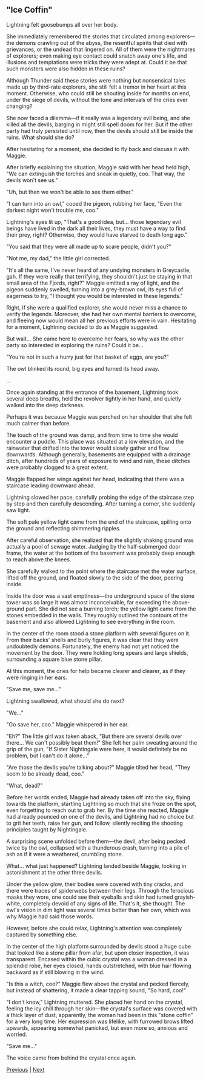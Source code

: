 ## "Ice Coffin"
Lightning felt goosebumps all over her body.

She immediately remembered the stories that circulated among explorers—the demons crawling out of the abyss, the resentful spirits that died with grievances, or the undead that lingered on. All of them were the nightmares of explorers; even making eye contact could snatch away one's life, and illusions and temptations were tricks they were adept at. Could it be that such monsters were also hidden in these ruins?

Although Thunder said these stories were nothing but nonsensical tales made up by third-rate explorers, she still felt a tremor in her heart at this moment. Otherwise, who could still be shouting inside for months on end, under the siege of devils, without the tone and intervals of the cries ever changing?

She now faced a dilemma—if it really was a legendary evil being, and she killed all the devils, barging in might still spell doom for her. But if the other party had truly persisted until now, then the devils should still be inside the ruins. What should she do?

After hesitating for a moment, she decided to fly back and discuss it with Maggie.

After briefly explaining the situation, Maggie said with her head held high, "We can extinguish the torches and sneak in quietly, coo. That way, the devils won't see us."

"Uh, but then we won't be able to see them either."

"I can turn into an owl," cooed the pigeon, rubbing her face, "Even the darkest night won't trouble me, coo."

Lightning's eyes lit up, "That's a good idea, but... those legendary evil beings have lived in the dark all their lives, they must have a way to find their prey, right? Otherwise, they would have starved to death long ago."



"You said that they were all made up to scare people, didn't you?" 

"Not me, my dad," the little girl corrected. 

"It's all the same, I've never heard of any undying monsters in Greycastle, gah. If they were really that terrifying, they shouldn't just be staying in that small area of the Fjords, right?" Maggie emitted a ray of light, and the pigeon suddenly swelled, turning into a grey-brown owl, its eyes full of eagerness to try, "I thought you would be interested in these legends." 

Right, if she were a qualified explorer, she would never miss a chance to verify the legends. Moreover, she had her own mental barriers to overcome, and fleeing now would mean all her previous efforts were in vain. Hesitating for a moment, Lightning decided to do as Maggie suggested. 

But wait... She came here to overcome her fears, so why was the other party so interested in exploring the ruins? Could it be...

"You're not in such a hurry just for that basket of eggs, are you?" 

The owl blinked its round, big eyes and turned its head away. 

...

Once again standing at the entrance of the basement, Lightning took several deep breaths, held the revolver tightly in her hand, and quietly walked into the deep darkness.



Perhaps it was because Maggie was perched on her shoulder that she felt much calmer than before.

The touch of the ground was damp, and from time to time she would encounter a puddle. This place was situated at a low elevation, and the rainwater that drifted into the tower would slowly gather and flow downwards. Although generally, basements are equipped with a drainage ditch, after hundreds of years of exposure to wind and rain, these ditches were probably clogged to a great extent.



Maggie flapped her wings against her head, indicating that there was a staircase leading downward ahead.



Lightning slowed her pace, carefully probing the edge of the staircase step by step and then carefully descending. After turning a corner, she suddenly saw light.



The soft pale yellow light came from the end of the staircase, spilling onto the ground and reflecting shimmering ripples.



After careful observation, she realized that the slightly shaking ground was actually a pool of sewage water. Judging by the half-submerged door frame, the water at the bottom of the basement was probably deep enough to reach above the knees.



She carefully walked to the point where the staircase met the water surface, lifted off the ground, and floated slowly to the side of the door, peering inside.



Inside the door was a vast emptiness—the underground space of the stone tower was so large it was almost inconceivable, far exceeding the above-ground part. She did not see a burning torch; the yellow light came from the stones embedded in the walls. They roughly outlined the contours of the basement and also allowed Lightning to see everything in the room.



In the center of the room stood a stone platform with several figures on it. From their backs' shells and burly figures, it was clear that they were undoubtedly demons. Fortunately, the enemy had not yet noticed the movement by the door. They were holding long spears and large shields, surrounding a square blue stone pillar.



At this moment, the cries for help became clearer and clearer, as if they were ringing in her ears.

"Save me, save me..."



Lightning swallowed, what should she do next?

"We..."



"Go save her, coo." Maggie whispered in her ear.



"Eh?" The little girl was taken aback, "But there are several devils over there... We can't possibly beat them!" She felt her palm sweating around the grip of the gun, "If Sister Nightingale were here, it would definitely be no problem, but I can't do it alone..."



"Are those the devils you're talking about?" Maggie tilted her head, "They seem to be already dead, coo."



"What, dead?"



Before her words ended, Maggie had already taken off into the sky, flying towards the platform, startling Lightning so much that she froze on the spot, even forgetting to reach out to grab her. By the time she reacted, Maggie had already pounced on one of the devils, and Lightning had no choice but to grit her teeth, raise her gun, and follow, silently reciting the shooting principles taught by Nightingale.



A surprising scene unfolded before them—the devil, after being pecked twice by the owl, collapsed with a thunderous crash, turning into a pile of ash as if it were a weathered, crumbling stone.



What... what just happened? Lightning landed beside Maggie, looking in astonishment at the other three devils.



Under the yellow glow, their bodies were covered with tiny cracks, and there were traces of spiderwebs between their legs. Through the ferocious masks they wore, one could see their eyeballs and skin had turned grayish-white, completely devoid of any signs of life. That's it, she thought. The owl's vision in dim light was several times better than her own, which was why Maggie had said those words.



However, before she could relax, Lightning's attention was completely captured by something else.



In the center of the high platform surrounded by devils stood a huge cube that looked like a stone pillar from afar, but upon closer inspection, it was transparent. Encased within the cubic crystal was a woman dressed in a splendid robe, her eyes closed, hands outstretched, with blue hair flowing backward as if still blowing in the wind.



"Is this a witch, coo?" Maggie flew above the crystal and pecked fiercely, but instead of shattering, it made a clear tapping sound, "So hard, coo!"



"I don't know," Lightning muttered. She placed her hand on the crystal, feeling the icy chill through her skin—the crystal's surface was covered with a thick layer of dust, apparently, the woman had been in this "stone coffin" for a very long time. Her expression was lifelike, with furrowed brows lifted upwards, appearing somewhat panicked, but even more so, anxious and worried.



"Save me..."



The voice came from behind the crystal once again.





[Previous](CH0316.md) | [Next](CH0318.md)
